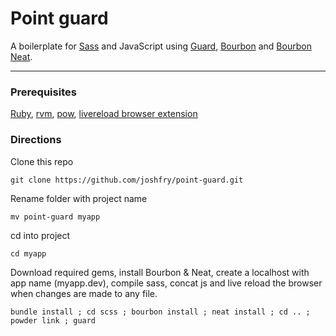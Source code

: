 # Point guard

A boilerplate for [Sass](http://sass-lang.com/) and JavaScript using [Guard](https://github.com/guard/guard), [Bourbon](http://bourbon.io) and [Bourbon Neat](http://neat.bourbon.io).

- - - 

### Prerequisites

[Ruby](http://www.ruby-lang.org), [rvm](https://rvm.io), [pow](http://pow.cx), [livereload browser extension](http://feedback.livereload.com/knowledgebase/articles/86242-how-do-i-install-and-use-the-browser-extensions-)

### Directions

Clone this repo

`git clone https://github.com/joshfry/point-guard.git`

Rename folder with project name

`mv point-guard myapp`

cd into project

`cd myapp`

Download required gems, install Bourbon & Neat, create a localhost with app name (myapp.dev), compile sass, concat js and live reload the browser when changes are made to any file.

`bundle install ; cd scss ; bourbon install ; neat install ; cd .. ; powder link ; guard`
